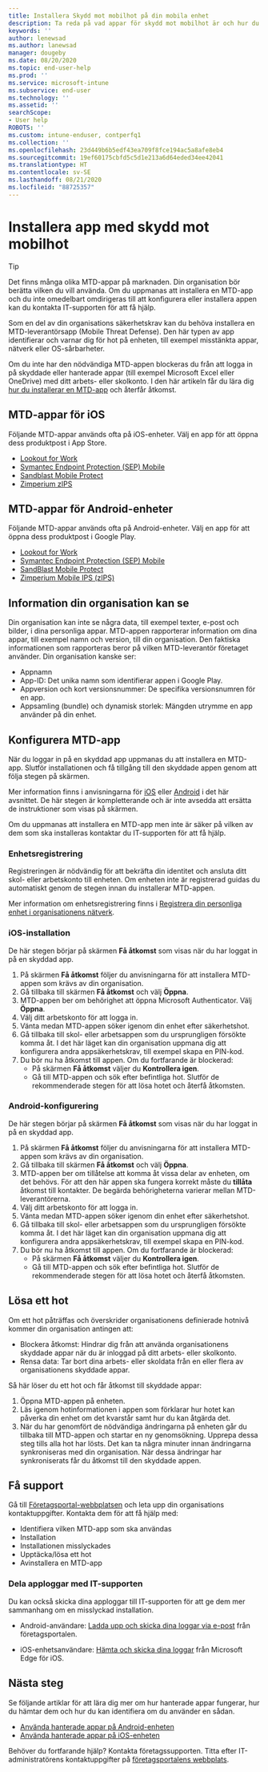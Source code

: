 ```yaml
---
title: Installera Skydd mot mobilhot på din mobila enhet
description: Ta reda på vad appar för skydd mot mobilhot är och hur du konfigurerar en sådan app.
keywords: ''
author: lenewsad
ms.author: lanewsad
manager: dougeby
ms.date: 08/20/2020
ms.topic: end-user-help
ms.prod: ''
ms.service: microsoft-intune
ms.subservice: end-user
ms.technology: ''
ms.assetid: ''
searchScope:
- User help
ROBOTS: ''
ms.custom: intune-enduser, contperfq1
ms.collection: ''
ms.openlocfilehash: 23d449b6b5edf43ea709f8fce194ac5a8afe8eb4
ms.sourcegitcommit: 19ef60175cbfd5c5d1e213a6d64eded34ee42041
ms.translationtype: HT
ms.contentlocale: sv-SE
ms.lasthandoff: 08/21/2020
ms.locfileid: "88725357"
---
```

# <a name="install-mobile-threat-defense-app"></a>Installera app med skydd mot mobilhot  

> [!TIP]
> Det finns många olika MTD-appar på marknaden. Din organisation bör berätta vilken du vill använda. Om du uppmanas att installera en MTD-app och du inte omedelbart omdirigeras till att konfigurera eller installera appen kan du kontakta IT-supporten för att få hjälp.  

Som en del av din organisations säkerhetskrav kan du behöva installera en MTD-leverantörsapp (Mobile Threat Defense). Den här typen av app identifierar och varnar dig för hot på enheten, till exempel misstänkta appar, nätverk eller OS-sårbarheter.  

Om du inte har den nödvändiga MTD-appen blockeras du från att logga in på skyddade eller hanterade appar (till exempel Microsoft Excel eller OneDrive) med ditt arbets- eller skolkonto. I den här artikeln får du lära dig [hur du installerar en MTD-app](set-up-mobile-threat-defense.md#set-up-mtd-app) och återfår åtkomst.    

## <a name="mtd-apps-for-ios"></a>MTD-appar för iOS
Följande MTD-appar används ofta på iOS-enheter. Välj en app för att öppna dess produktpost i App Store.   

* [Lookout for Work](https://go.microsoft.com/fwlink/?linkid=2139367)
* [Symantec Endpoint Protection (SEP) Mobile](https://go.microsoft.com/fwlink/?linkid=2139141)
* [Sandblast Mobile Protect](https://go.microsoft.com/fwlink/?linkid=2139231)
* [Zimperium zIPS](https://go.microsoft.com/fwlink/?linkid=2139232)


## <a name="mtd-apps-for-android"></a>MTD-appar för Android-enheter 
Följande MTD-appar används ofta på Android-enheter. Välj en app för att öppna dess produktpost i Google Play.  

* [Lookout for Work](https://go.microsoft.com/fwlink/?linkid=2139453)
* [Symantec Endpoint Protection (SEP) Mobile](https://go.microsoft.com/fwlink/?linkid=2139454)
* [SandBlast Mobile Protect](https://go.microsoft.com/fwlink/?linkid=2139455)
* [Zimperium Mobile IPS (zIPS)](https://go.microsoft.com/fwlink/?linkid=2139142)  


## <a name="information-your-organization-can-see"></a>Information din organisation kan se   

Din organisation kan inte se några data, till exempel texter, e-post och bilder, i dina personliga appar. MTD-appen rapporterar information om dina appar, till exempel namn och version, till din organisation. Den faktiska informationen som rapporteras beror på vilken MTD-leverantör företaget använder. Din organisation kanske ser:   

* Appnamn  
* App-ID: Det unika namn som identifierar appen i Google Play.  
* Appversion och kort versionsnummer: De specifika versionsnumren för en app.  
* Appsamling (bundle) och dynamisk storlek: Mängden utrymme en app använder på din enhet. 


## <a name="set-up-mtd-app"></a>Konfigurera MTD-app 
När du loggar in på en skyddad app uppmanas du att installera en MTD-app. Slutför installationen och få tillgång till den skyddade appen genom att följa stegen på skärmen. 

Mer information finns i anvisningarna för [iOS](set-up-mobile-threat-defense.md#ios-setup) eller [Android](set-up-mobile-threat-defense.md#android-setup) i det här avsnittet. De här stegen är kompletterande och är inte avsedda att ersätta de instruktioner som visas på skärmen. 

Om du uppmanas att installera en MTD-app men inte är säker på vilken av dem som ska installeras kontaktar du IT-supporten för att få hjälp.  

### <a name="device-registration"></a>Enhetsregistrering  
Registreringen är nödvändig för att bekräfta din identitet och ansluta ditt skol- eller arbetskonto till enheten. Om enheten inte är registrerad guidas du automatiskt genom de stegen innan du installerar MTD-appen.   

Mer information om enhetsregistrering finns i [Registrera din personliga enhet i organisationens nätverk](https://docs.microsoft.com/azure/active-directory/user-help/user-help-register-device-on-network).  

### <a name="ios-setup"></a>iOS-installation  
De här stegen börjar på skärmen **Få åtkomst** som visas när du har loggat in på en skyddad app.  

1. På skärmen **Få åtkomst** följer du anvisningarna för att installera MTD-appen som krävs av din organisation.   
2. Gå tillbaka till skärmen **Få åtkomst** och välj **Öppna**.  
3. MTD-appen ber om behörighet att öppna Microsoft Authenticator. Välj **Öppna**. 
4. Välj ditt arbetskonto för att logga in. 
5. Vänta medan MTD-appen söker igenom din enhet efter säkerhetshot. 
6. Gå tillbaka till skol- eller arbetsappen som du ursprungligen försökte komma åt. I det här läget kan din organisation uppmana dig att konfigurera andra appsäkerhetskrav, till exempel skapa en PIN-kod.   
7. Du bör nu ha åtkomst till appen. Om du fortfarande är blockerad:  
    * På skärmen **Få åtkomst** väljer du **Kontrollera igen**.  
    * Gå till MTD-appen och sök efter befintliga hot. Slutför de rekommenderade stegen för att lösa hotet och återfå åtkomsten.    

### <a name="android-setup"></a>Android-konfigurering 
De här stegen börjar på skärmen **Få åtkomst** som visas när du har loggat in på en skyddad app.  

1. På skärmen **Få åtkomst** följer du anvisningarna för att installera MTD-appen som krävs av din organisation.  
2. Gå tillbaka till skärmen **Få åtkomst** och välj **Öppna**.  
3. MTD-appen ber om tillåtelse att komma åt vissa delar av enheten, om det behövs. För att den här appen ska fungera korrekt måste du **tillåta** åtkomst till kontakter. De begärda behörigheterna varierar mellan MTD-leverantörerna.  
4. Välj ditt arbetskonto för att logga in.  
5. Vänta medan MTD-appen söker igenom din enhet efter säkerhetshot.  
6. Gå tillbaka till skol- eller arbetsappen som du ursprungligen försökte komma åt. I det här läget kan din organisation uppmana dig att konfigurera andra appsäkerhetskrav, till exempel skapa en PIN-kod.  
7. Du bör nu ha åtkomst till appen. Om du fortfarande är blockerad:  
    * På skärmen **Få åtkomst** väljer du **Kontrollera igen**.  
    * Gå till MTD-appen och sök efter befintliga hot. Slutför de rekommenderade stegen för att lösa hotet och återfå åtkomsten.  


## <a name="resolving-a-threat"></a>Lösa ett hot
Om ett hot påträffas och överskrider organisationens definierade hotnivå kommer din organisation antingen att:  
   
* Blockera åtkomst: Hindrar dig från att använda organisationens skyddade appar när du är inloggad på ditt arbets- eller skolkonto.  
* Rensa data: Tar bort dina arbets- eller skoldata från en eller flera av organisationens skyddade appar.  

Så här löser du ett hot och får åtkomst till skyddade appar:  

1. Öppna MTD-appen på enheten.     
2. Läs igenom hotinformationen i appen som förklarar hur hotet kan påverka din enhet om det kvarstår samt hur du kan åtgärda det. 
3. När du har genomfört de nödvändiga ändringarna på enheten går du tillbaka till MTD-appen och startar en ny genomsökning. Upprepa dessa steg tills alla hot har lösts. Det kan ta några minuter innan ändringarna synkroniseras med din organisation. När dessa ändringar har synkroniserats får du åtkomst till den skyddade appen. 

## <a name="get-support"></a>Få support
Gå till [Företagsportal-webbplatsen](https://go.microsoft.com/fwlink/?linkid=2010980) och leta upp din organisations kontaktuppgifter. Kontakta dem för att få hjälp med:

* Identifiera vilken MTD-app som ska användas  
* Installation  
* Installationen misslyckades  
* Upptäcka/lösa ett hot  
* Avinstallera en MTD-app   
 

### <a name="share-app-logs-with-it-support"></a>Dela apploggar med IT-supporten  
Du kan också skicka dina apploggar till IT-supporten för att ge dem mer sammanhang om en misslyckad installation.  
* Android-användare: [Ladda upp och skicka dina loggar via e-post](https://docs.microsoft.com/mem/intune/user-help/send-logs-to-your-it-admin-by-email-android) från företagsportalen.   

* iOS-enhetsanvändare: [Hämta och skicka dina loggar](https://docs.microsoft.com/intune/apps/manage-microsoft-edge#use-microsoft-edge-to-access-managed-app-logs) från Microsoft Edge för iOS.  


## <a name="next-steps"></a>Nästa steg  

Se följande artiklar för att lära dig mer om hur hanterade appar fungerar, hur du hämtar dem och hur du kan identifiera om du använder en sådan.  

* [Använda hanterade appar på Android-enheten](use-managed-apps-on-your-device-android.md)
* [Använda hanterade appar på iOS-enheten](use-managed-apps-on-your-device-ios.md)  

Behöver du fortfarande hjälp? Kontakta företagssupporten. Titta efter IT-administratörens kontaktuppgifter på [företagsportalens webbplats](https://go.microsoft.com/fwlink/?linkid=2010980).

